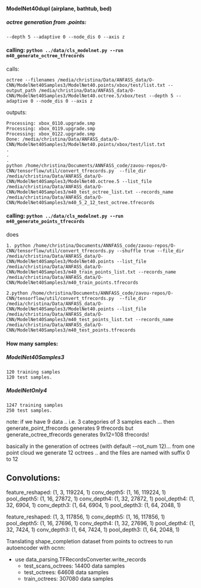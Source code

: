 #### ModelNet40dupl (airplane, bathtub, bed)
##### octree generation from .points:
    --depth 5 --adaptive 0 --node_dis 0 --axis z


#### calling: ```python ../data/cls_modelnet.py --run m40_generate_octree_tfrecords```

calls:

    octree --filenames /media/christina/Data/ANFASS_data/O-CNN/ModelNet40Samples3/ModelNet40.points/xbox/test/list.txt --output_path /media/christina/Data/ANFASS_data/O-CNN/ModelNet40Samples3/ModelNet40.octree.5/xbox/test --depth 5 --adaptive 0 --node_dis 0 --axis z

outputs:

    Processing: xbox_0110.upgrade.smp
    Processing: xbox_0119.upgrade.smp
    Processing: xbox_0122.upgrade.smp
    Done: /media/christina/Data/ANFASS_data/O-CNN/ModelNet40Samples3/ModelNet40.points/xbox/test/list.txt
    .
    .
    .
    python /home/christina/Documents/ANNFASS_code/zavou-repos/O-CNN/tensorflow/util/convert_tfrecords.py  --file_dir /media/christina/Data/ANFASS_data/O-CNN/ModelNet40Samples3/ModelNet40.octree.5 --list_file /media/christina/Data/ANFASS_data/O-CNN/ModelNet40Samples3/m40_test_octree_list.txt --records_name /media/christina/Data/ANFASS_data/O-CNN/ModelNet40Samples3/m40_5_2_12_test_octree.tfrecords

#### calling:  ```python ../data/cls_modelnet.py --run m40_generate_points_tfrecords```
does

```1. python /home/christina/Documents/ANNFASS_code/zavou-repos/O-CNN/tensorflow/util/convert_tfrecords.py --shuffle true --file_dir /media/christina/Data/ANFASS_data/O-CNN/ModelNet40Samples3/ModelNet40.points --list_file /media/christina/Data/ANFASS_data/O-CNN/ModelNet40Samples3/m40_train_points_list.txt --records_name /media/christina/Data/ANFASS_data/O-CNN/ModelNet40Samples3/m40_train_points.tfrecords```

```2.python /home/christina/Documents/ANNFASS_code/zavou-repos/O-CNN/tensorflow/util/convert_tfrecords.py  --file_dir /media/christina/Data/ANFASS_data/O-CNN/ModelNet40Samples3/ModelNet40.points --list_file /media/christina/Data/ANFASS_data/O-CNN/ModelNet40Samples3/m40_test_points_list.txt --records_name /media/christina/Data/ANFASS_data/O-CNN/ModelNet40Samples3/m40_test_points.tfrecords```


#### How many samples:
##### ModelNet40Samples3 
    120 training samples
    120 test samples.
##### ModelNetOnly4
    1247 training samples
    250 test samples.


note:
if we have 9 data .. i.e. 3 categories of 3 samples each ... then generate_point_tfrecords generates 9 tfrecords but generate_octree_tfrecords generates 9x12=108 tfrecords!

basically in the generation of octrees (with default --rot_num 12)... from one point cloud we generate 12 octrees .. and the files are named with suffix 0 to 12


Convolutions:
---
feature_reshaped: (1, 3, 119224, 1)
conv_depth5: (1, 16, 119224, 1)
pool_depth5: (1, 16, 27872, 1)
conv_depth4: (1, 32, 27872, 1)
pool_depth4: (1, 32, 6904, 1)
conv_depth3: (1, 64, 6904, 1)
pool_depth3: (1, 64, 2048, 1)

feature_reshaped: (1, 3, 117856, 1)
conv_depth5: (1, 16, 117856, 1)
pool_depth5: (1, 16, 27696, 1)
conv_depth4: (1, 32, 27696, 1)
pool_depth4: (1, 32, 7424, 1)
conv_depth3: (1, 64, 7424, 1)
pool_depth3: (1, 64, 2048, 1)


Translating shape_completion dataset from points to octrees to run autoencoder with ocnn:
 - use data_parsing.TFRecordsConverter.write_records
    - test_scans_octrees: 14400 data samples
    - test_octrees: 64608 data samples
    - train_octrees: 307080 data samples
